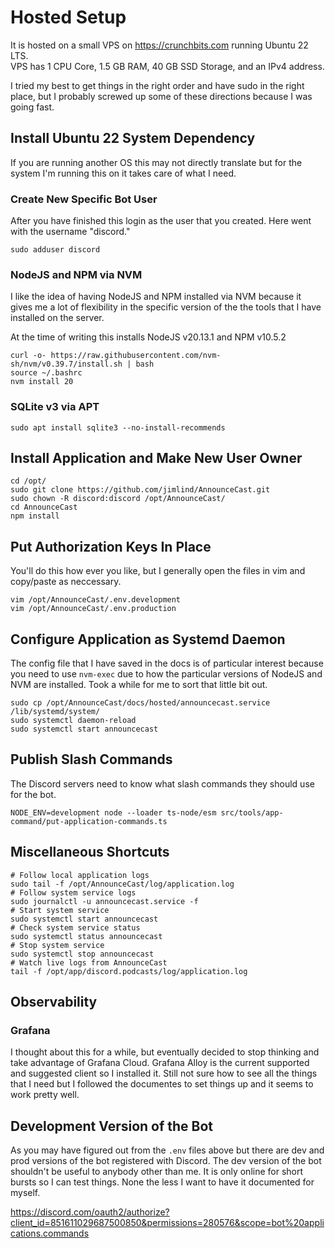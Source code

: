 # Hosted Setup

It is hosted on a small VPS on https://crunchbits.com running Ubuntu 22 LTS.  
VPS has 1 CPU Core, 1.5 GB RAM, 40 GB SSD Storage, and an IPv4 address.

I tried my best to get things in the right order and have sudo in the right place, but I probably screwed up some of these directions because I was going fast.

## Install Ubuntu 22 System Dependency

If you are running another OS this may not directly translate but for the system I'm running this on it
takes care of what I need.

### Create New Specific Bot User

After you have finished this login as the user that you created. Here went with the username "discord."

```shell
sudo adduser discord
```

### NodeJS and NPM via NVM

I like the idea of having NodeJS and NPM installed via NVM because it gives me a lot of flexibility in the specific version of the the tools that I have installed on the server.

At the time of writing this installs NodeJS v20.13.1 and NPM v10.5.2

```shell
curl -o- https://raw.githubusercontent.com/nvm-sh/nvm/v0.39.7/install.sh | bash
source ~/.bashrc
nvm install 20
```

### SQLite v3 via APT

```shell
sudo apt install sqlite3 --no-install-recommends
```

## Install Application and Make New User Owner

```shell
cd /opt/
sudo git clone https://github.com/jimlind/AnnounceCast.git
sudo chown -R discord:discord /opt/AnnounceCast/
cd AnnounceCast
npm install
```

## Put Authorization Keys In Place

You'll do this how ever you like, but I generally open the files in vim and copy/paste as neccessary.

```shell
vim /opt/AnnounceCast/.env.development
vim /opt/AnnounceCast/.env.production
```

## Configure Application as Systemd Daemon

The config file that I have saved in the docs is of particular interest because you need to use `nvm-exec` due to how the particular versions of NodeJS and NVM are installed. Took a while for me to sort that little bit out.

```shell
sudo cp /opt/AnnounceCast/docs/hosted/announcecast.service /lib/systemd/system/
sudo systemctl daemon-reload
sudo systemctl start announcecast
```

## Publish Slash Commands

The Discord servers need to know what slash commands they should use for the bot.

```shell
NODE_ENV=development node --loader ts-node/esm src/tools/app-command/put-application-commands.ts
```

## Miscellaneous Shortcuts

```shell
# Follow local application logs
sudo tail -f /opt/AnnounceCast/log/application.log
# Follow system service logs
sudo journalctl -u announcecast.service -f
# Start system service
sudo systemctl start announcecast
# Check system service status
sudo systemctl status announcecast
# Stop system service
sudo systemctl stop announcecast
# Watch live logs from AnnounceCast
tail -f /opt/app/discord.podcasts/log/application.log
```

## Observability

### Grafana

I thought about this for a while, but eventually decided to stop thinking and take advantage of Grafana Cloud. Grafana Alloy is the current supported and suggested client so I installed it. Still not sure how to see all the things that I need but I followed the documentes to set things up and it seems to work pretty well.

## Development Version of the Bot

As you may have figured out from the `.env` files above but there are dev and prod versions of the bot registered with Discord. The dev version of the bot shouldn't be useful to anybody other than me. It is only online for short bursts so I can test things. None the less I want to have it documented for myself.

https://discord.com/oauth2/authorize?client_id=851611029687500850&permissions=280576&scope=bot%20applications.commands
